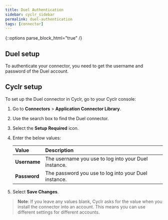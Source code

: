 ```yaml
---
title: Duel Authentication
sidebar: cyclr_sidebar
permalink: duel-authentication
tags: [connector]
---
```

{::options parse_block_html="true" /}
<section class="card">

## Duel setup

To authenticate your connector, you need to get the username and password of the Duel account.


</section>
<section class="card">

## Cyclr setup

To set up the Duel connector in Cyclr, go to your Cyclr console:

1. Go to **Connectors** > **Application Connector Library**.

2. Use the search box to find the Duel connector.

3. Select the **Setup Required** icon.

4. Enter the below values:

   | **Value**          | **Description**                             |
   | :----------------- | :------------------------------------------ |
   | **Username**   | The username you use to log into your Duel instance.                    |
   | **Password**   | The password you use to log into your Duel instance.                     |

5. Select **Save Changes**.

> **Note**: If you leave any values blank, Cyclr asks for the value when you install the connector into an account. This means you can use different settings for different accounts.

</section>
